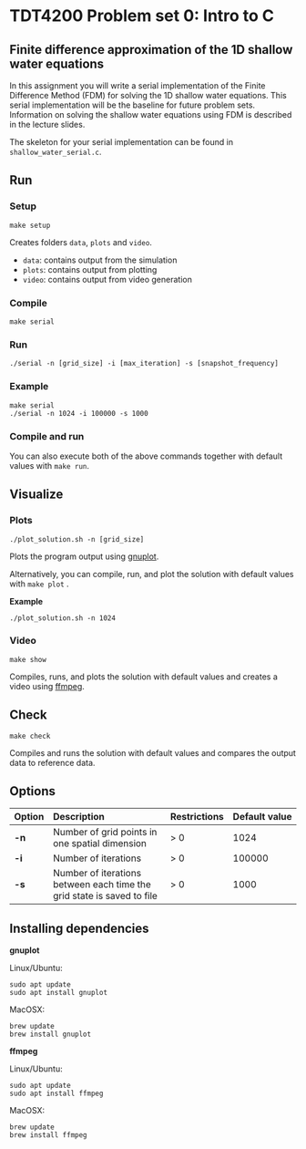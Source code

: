 # TDT4200 Problem set 0: Intro to C

## Finite difference approximation of the 1D shallow water equations
In this assignment you will write a serial implementation of the Finite Difference Method (FDM) for solving the 1D shallow water equations. This serial implementation will be the baseline for future problem sets. Information on solving the shallow water equations using FDM is described in the lecture slides.

The skeleton for your serial implementation can be found in `shallow_water_serial.c`.

## Run
### Setup
`make setup`

Creates folders `data`, `plots` and `video`.
- `data`: contains output from the simulation
- `plots`: contains output from plotting
- `video`: contains output from video generation

### Compile
`make serial`

### Run
`./serial -n [grid_size] -i [max_iteration] -s [snapshot_frequency]`

### Example
```
make serial
./serial -n 1024 -i 100000 -s 1000
```

### Compile and run
You can also execute both of the above commands together with default values with `make run`.

## Visualize
### Plots
`./plot_solution.sh -n [grid_size]`

Plots the program output using [gnuplot](http://gnuplot.sourceforge.net).

Alternatively, you can compile, run, and plot the solution with default values with `make plot` .

**Example**

`./plot_solution.sh -n 1024`

### Video
`make show`

Compiles, runs, and plots the solution with default values and creates a video using [ffmpeg](https://ffmpeg.org).

## Check
`make check`

Compiles and runs the solution with default values and compares the output data to reference data.

## Options
Option | Description | Restrictions | Default value
:------------ | :------------ | :------------ | :------------ 
**-n** | Number of grid points in one spatial dimension | > 0 | 1024
**-i** | Number of iterations | > 0 | 100000
**-s** | Number of iterations between each time the grid state is saved to file | > 0 | 1000

## Installing dependencies
**gnuplot**

Linux/Ubuntu:

```
sudo apt update
sudo apt install gnuplot
```

MacOSX:

```
brew update
brew install gnuplot
```

**ffmpeg**

Linux/Ubuntu:

```
sudo apt update
sudo apt install ffmpeg
```

MacOSX:

```
brew update
brew install ffmpeg
```
